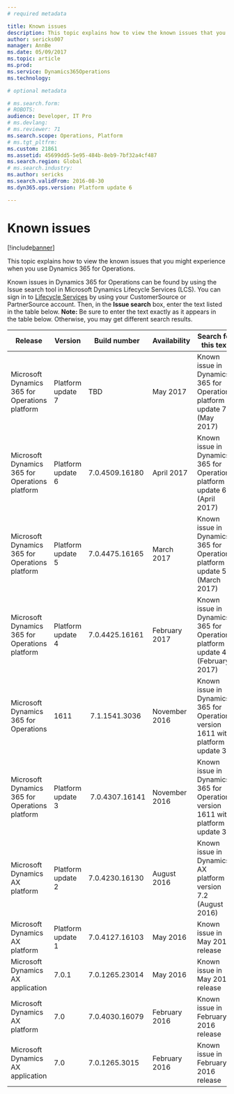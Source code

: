 ```yaml
---
# required metadata

title: Known issues
description: This topic explains how to view the known issues that you might experience when you use Dynamics 365 for Operations.
author: sericks007
manager: AnnBe
ms.date: 05/09/2017
ms.topic: article
ms.prod: 
ms.service: Dynamics365Operations
ms.technology: 

# optional metadata

# ms.search.form: 
# ROBOTS: 
audience: Developer, IT Pro
# ms.devlang: 
# ms.reviewer: 71
ms.search.scope: Operations, Platform
# ms.tgt_pltfrm: 
ms.custom: 21861
ms.assetid: 45699dd5-5e95-484b-8eb9-7bf32a4cf487
ms.search.region: Global
# ms.search.industry: 
ms.author: sericks
ms.search.validFrom: 2016-08-30
ms.dyn365.ops.version: Platform update 6

---
```


# Known issues

[!include[banner](../includes/banner.md)]


This topic explains how to view the known issues that you might experience when you use Dynamics 365 for Operations.

Known issues in Dynamics 365 for Operations can be found by using the Issue search tool in Microsoft Dynamics Lifecycle Services (LCS). You can sign in to [Lifecycle Services](https://lcs.dynamics.com/) by using your CustomerSource or PartnerSource account. Then, in the **Issue search** box, enter the text listed in the table below. **Note:** Be sure to enter the text exactly as it appears in the table below. Otherwise, you may get different search results.

| **Release**                                    | **Version**       | **Build number** | **Availability** | **Search for this text**                                                       |
|------------------------------------------------|-------------------|------------------|------------------|--------------------------------------------------------------------------------|
| Microsoft Dynamics 365 for Operations platform | Platform update 7 | TBD               | May 2017    | Known issue in Dynamics 365 for Operations platform update 7 (May 2017)   |
| Microsoft Dynamics 365 for Operations platform | Platform update 6 | 7.0.4509.16180               | April 2017    | Known issue in Dynamics 365 for Operations platform update 6 (April 2017)   |
| Microsoft Dynamics 365 for Operations platform | Platform update 5 | 7.0.4475.16165   | March 2017    | Known issue in Dynamics 365 for Operations platform update 5 (March 2017)   |
| Microsoft Dynamics 365 for Operations platform | Platform update 4 | 7.0.4425.16161   | February 2017    | Known issue in Dynamics 365 for Operations platform update 4 (February 2017)   |
| Microsoft Dynamics 365 for Operations          | 1611              |  7.1.1541.3036   | November 2016    | Known issue in Dynamics 365 for Operations version 1611 with platform update 3 |
| Microsoft Dynamics 365 for Operations platform | Platform update 3 |  7.0.4307.16141  | November 2016    | Known issue in Dynamics 365 for Operations version 1611 with platform update 3 |
| Microsoft Dynamics AX platform                 | Platform update 2 | 7.0.4230.16130   | August 2016      | Known issue in Dynamics AX platform version 7.2 (August 2016)                  |
| Microsoft Dynamics AX platform                 | Platform update 1 | 7.0.4127.16103   | May 2016         | Known issue in May 2016 release                                                |
| Microsoft Dynamics AX application              | 7.0.1             | 7.0.1265.23014   | May 2016         | Known issue in May 2016 release                                                |
| Microsoft Dynamics AX platform                 | 7.0               | 7.0.4030.16079   | February 2016    | Known issue in February 2016 release                                           |
| Microsoft Dynamics AX application              | 7.0               | 7.0.1265.3015    | February 2016    | Known issue in February 2016 release                                           |

 



